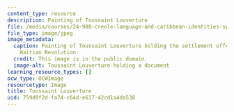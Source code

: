 ```yaml
---
content_type: resource
description: Painting of Toussaint Louverture
file: /media/courses/24-908-creole-language-and-caribbean-identities-spring-2017/759d9f2dfa74c64de61742cd1a4da538_24-908s17_toussaint.jpg
file_type: image/jpeg
image_metadata:
  caption: Painting of Toussaint Louverture holding the settlement offer made in the
    Haitian Revolution.
  credit: This image is in the public domain.
  image-alt: Toussaint Louverture holding a document
learning_resource_types: []
ocw_type: OCWImage
resourcetype: Image
title: Toussaint Louverture
uid: 759d9f2d-fa74-c64d-e617-42cd1a4da538
---
```

